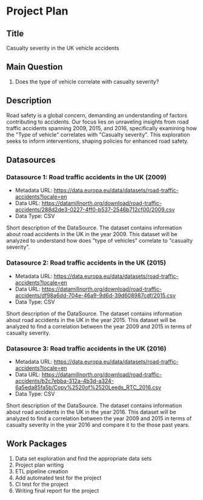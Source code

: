 # Project Plan

## Title
<!-- Give your project a short title. -->
Casualty severity in the UK vehicle accidents

## Main Question

<!-- Think about one main question you want to answer based on the data. -->
1. Does the type of vehicle correlate with casualty severity?

## Description

<!-- Describe your data science project in max. 200 words. Consider writing about why and how you attempt it. -->
Road safety is a global concern, demanding an understanding of factors contributing to accidents. Our focus lies on unraveling insights from road traffic accidents spanning 2009, 2015, and 2016, specifically examining how the "Type of vehicle" correlates with "Casualty severity".
This exploration seeks to inform interventions, shaping policies for enhanced road safety.


## Datasources

<!-- Describe each datasources you plan to use in a section. Use the prefic "DatasourceX" where X is the id of the datasource. -->

### Datasource 1: Road traffic accidents in the UK (2009)
* Metadata URL: https://data.europa.eu/data/datasets/road-traffic-accidents?locale=en
* Data URL: https://datamillnorth.org/download/road-traffic-accidents/288d2de3-0227-4ff0-b537-2546b712cf00/2009.csv
* Data Type: CSV

Short description of the DataSource.
The dataset contains information about road accidents in the UK in the year 2009. This dataset will be analyzed to understand how does "type of vehicles" correlate to "casualty severity".

### Datasource 2: Road traffic accidents in the UK (2015)
* Metadata URL: https://data.europa.eu/data/datasets/road-traffic-accidents?locale=en
* Data URL: https://datamillnorth.org/download/road-traffic-accidents/df98a6dd-704e-46a9-9d6d-39d608987cdf/2015.csv
* Data Type: CSV

Short description of the DataSource.
The dataset contains information about road accidents in the UK in the year 2015. This dataset will be analyzed to find a correlation between the year 2009 and 2015 in terms of casualty severity.

### Datasource 3: Road traffic accidents in the UK (2016)
* Metadata URL: https://data.europa.eu/data/datasets/road-traffic-accidents?locale=en
* Data URL: https://datamillnorth.org/download/road-traffic-accidents/b2c7ebba-312a-4b3d-a324-6a5eda85fa5b/Copy%2520of%2520Leeds_RTC_2016.csv
* Data Type: CSV

Short description of the DataSource.
The dataset contains information about road accidents in the UK in the year 2016. This dataset will be analyzed to find a correlation between the year 2009 and 2015 in terms of casualty severity in the year 2016 and compare it to the those past years.


## Work Packages

<!-- List of work packages ordered sequentially, each pointing to an issue with more details. -->

1. Data set exploration and find the appropriate data sets
2. Project plan writing
3. ETL pipeline creation
4. Add automated test for the project
5. CI test for the project
6. Writing final report for the project

